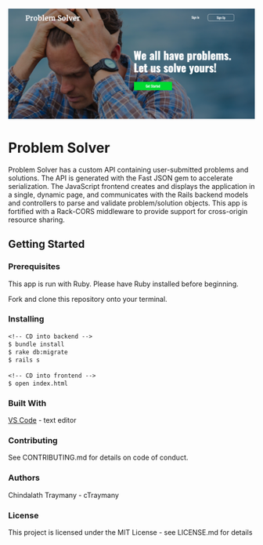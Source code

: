 ![Screenshot of Problem Solver App](./js-problem-solver-frontend/img/problem-solver-screenshot.png)
# Problem Solver
Problem Solver has a custom API containing user-submitted problems and solutions. The API is generated with the Fast JSON gem to accelerate serialization. The JavaScript frontend creates and displays the application in a single, dynamic page, and communicates with the Rails backend models and controllers to parse and validate problem/solution objects. This app is fortified with a Rack-CORS middleware to provide support for cross-origin resource sharing.

## Getting Started
### Prerequisites
This app is run with Ruby. Please have Ruby installed before beginning.

Fork and clone this repository onto your terminal.

### Installing
    <!-- CD into backend -->
    $ bundle install
    $ rake db:migrate
    $ rails s

    <!-- CD into frontend -->
    $ open index.html

### Built With
[VS Code](https://code.visualstudio.com/) - text editor

### Contributing
See CONTRIBUTING.md for details on code of conduct.

### Authors
Chindalath Traymany - cTraymany

### License
This project is licensed under the MIT License - see LICENSE.md for details
